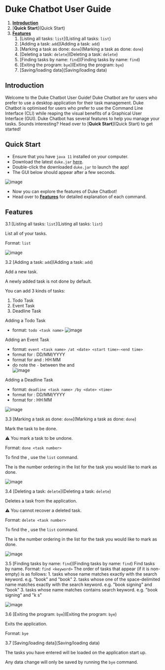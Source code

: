 # Duke Chatbot User Guide


1. [**Introduction**](Introduction)
2. [**Quick Start**](Quick Start)
3. [**Features**](Features)
    1. [Listing all tasks: `list`](Listing all tasks: `list`)
    2. [Adding a task: `add`](Adding a task: `add`)
    3. [Marking a task as done: `done`](Marking a task as done: `done`)
    4. [Deleting a task: `delete`](Deleting a task: `delete`)
    5. [Finding tasks by name: `find`](Finding tasks by name: `find`) 
    6. [Exiting the program: `bye`](Exiting the program: `bye`)   
    7. [Saving/loading data](Saving/loading data)   

## Introduction
Welcome to the Duke Chatbot User Guide! Duke Chatbot are for users who prefer to use a desktop application for their task management. Duke Chatbot is optimised for users who prefer to use the Command Line Interface (CLI) while reaping the visual benefits of a Graphical User Interface (GUI).
Duke Chatbot has several features to help you manage your tasks. Sounds interesting? Head over to [**Quick Start**](Quick Start) to get started!



## Quick Start
* Ensure that you have `java 11` installed on your computer.
* Download the latest `duke.jar` [here]().
* Double-click the downloaded `duke.jar` to launch the app!
* The GUI below should appear after a few seconds.

![image](https://github.com/AaronnSeah/ip/blob/master/src/main/resources/images/startUp.png?s=200)
* Now you can explore the features of Duke Chatbot!
* Head over to [**Features**](Features) for detailed explanation of each command.



## Features 

3.1 [Listing all tasks: `list`](Listing all tasks: `list`)

List all of your tasks.

Format: `list`

![image](https://github.com/AaronnSeah/ip/blob/master/src/main/resources/images/list.png)

3.2 [Adding a task: `add`](Adding a task: `add`)

Add a new task.

A newly added task is not done by default.

You can add 3 kinds of tasks:
1. Todo Task
2. Event Task
3. Deadline Task

Adding a Todo Task
* format: `todo <task name>`
![image](https://github.com/AaronnSeah/ip/blob/master/src/main/resources/images/todo.png)

Adding an Event Task
* format: `event <task name> /at <date> <start time>-<end time>`
* format for <date>: DD/MM/YYYY
* format for <start time> and <end time>: HH:MM
* do note the `-` between the <start time> and <end time>        
![image](https://github.com/AaronnSeah/ip/blob/master/src/main/resources/images/event.png)

Adding a Deadline Task
* format: `deadline <task name> /by <date> <time>`
* format for <date>: DD/MM/YYYY
* format for <time>: HH:MM

![image](https://github.com/AaronnSeah/ip/blob/master/src/main/resources/images/deadline.png)

3.3 [Marking a task as done: `done`](Marking a task as done: `done`)

Mark the task to be done.

:warning: You mark a task to be undone.

Format: `done <task number>`

To find the <task number>, use the `list` command.

The <task number> is the number ordering in the list for the task you would like to mark as done.

![image](https://github.com/AaronnSeah/ip/blob/master/src/main/resources/images/delete.png)

3.4 [Deleting a task: `delete`](Deleting a task: `delete`)

Deletes a task from the application.

:warning: You cannot recover a deleted task.

Format: `delete <task number>`

To find the <task number>, use the `list` command.

The <task number> is the number ordering in the list for the task you would like to mark as done.

![image](https://github.com/AaronnSeah/ip/blob/master/src/main/resources/images/done.png)


3.5 [Finding tasks by name: `find`](Finding tasks by name: `find`) 
Find tasks by name.
Format: `find <keyword>`
The order of tasks that appear (if it is non-empty) is as follows:
    1. tasks whose name matches exactly with the search keyword. e.g. "book" and "book"
    2. tasks whose one of the space-delimited name matches exactly with the search keyword. e.g. "book signing" and "book"
    3. tasks whose name matches contains search keyword. e.g. "book signing" and "k s"
    
![image](https://github.com/AaronnSeah/ip/blob/master/src/main/resources/images/find.png)


3.6 [Exiting the program: `bye`](Exiting the program: `bye`) 

Exits the application.

Format: `bye`
  
3.7 [Saving/loading data](Saving/loading data)   

The tasks you have entered will be loaded on the application start up.

Any data change will only be saved by running the `bye` command.



